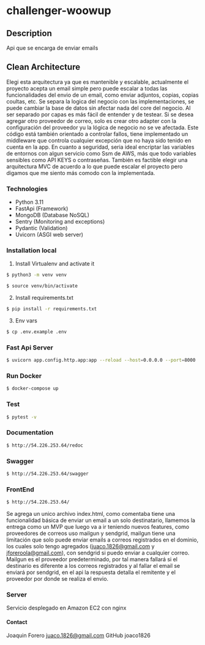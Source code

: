# challenger-woowup

## Description

Api que se encarga de enviar emails

## Clean Architecture
Elegi esta arquitectura ya que es mantenible y escalable, actualmente el proyecto acepta un email simple
pero puede escalar a todas las funcionalidades del envio de un email, 
como enviar adjuntos, copias, copias coultas, etc. Se separa la logica del negocio con las 
implementaciones, se puede cambiar la base de datos sin afectar nada del core del negocio. 
Al ser separado por capas es más fácil de entender y de testear. Si se desea agregar otro 
proveedor de correo, solo es crear otro adapter con la configuración del proveedor yu la lógica 
de negocio no se ve afectada. Este código está también orientado a controlar fallos, tiene 
implementado un middleware que controla cualquier excepción que no haya sido tenido en cuenta 
en la app. En cuanto a seguridad, seria ideal encriptar las variables de entornos con algun servicio 
como Ssm de AWS, más que todo variables sensibles como API KEYS o contraseñas. También es factible elegir 
una arquitectura MVC de acuerdo a lo que puede escalar el proyecto pero digamos que me siento 
más comodo con la implementada.

### Technologies
- Python 3.11
- FastApi (Framework)
- MongoDB (Database NoSQL)
- Sentry (Monitoring and exceptions)
- Pydantic (Validation)
- Uvicorn (ASGI web server)

### Installation local

1. Install Virtualenv and activate it
```sh
$ python3 -m venv venv
```
```sh
$ source venv/bin/activate
```
2. Install requirements.txt
```sh
$ pip install -r requirements.txt
```
3. Env vars
```sh
$ cp .env.example .env
```

### Fast Api Server
```sh
$ uvicorn app.config.http.app:app --reload --host=0.0.0.0 --port=8000
```

### Run Docker
```sh
$ docker-compose up
```

### Test
```sh
$ pytest -v
```

### Documentation
```sh
$ http://54.226.253.64/redoc
```

### Swagger
```sh
$ http://54.226.253.64/swagger
```

### FrontEnd
```sh
$ http://54.226.253.64/
```
Se agrega un unico archivo index.html, como comentaba tiene una funcionalidad básica de enviar 
un email a un solo destinatario, llamemos la entrega como un MVP que luego va a ir teniendo 
nuevos features, como proveedores de correos uso mailgun y sendgrid, 
mailgun tiene una limitación que solo puede enviar emails 
a correos registrados en el dominio, los cuales solo tengo agregados (juaco.1826@gmail.com y 
jforeroola@gmail.com), con sendgrid si puedo enviar a cualquier correo. Mailgun es el proveedor 
predeterminado, por tal manera fallará si el destinario es diferente a los correos registrados 
y al fallar el email se enviará por sendgrid, en el api la respuesta detalla el remitente y el 
proveedor por donde se realiza el envio.

### Server
Servicio desplegado en Amazon EC2 con nginx

#### Contact
Joaquin Forero <juaco.1826@gmail.com>
GitHub joaco1826